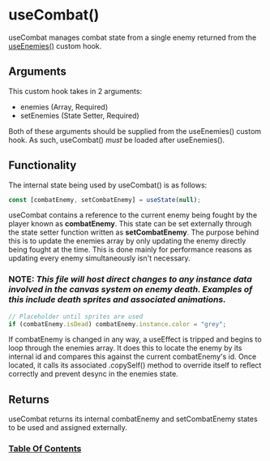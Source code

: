 # useCombat()

useCombat manages combat state from a single enemy returned from the [useEnemies()]() custom hook.

## Arguments

This custom hook takes in 2 arguments:

- enemies (Array, Required)
- setEnemies (State Setter, Required)

Both of these arguments should be supplied from the useEnemies() custom hook. As such, useCombat() _must_ be loaded after useEnemies().

## Functionality

The internal state being used by useCombat() is as follows:

```javascript
const [combatEnemy, setCombatEnemy] = useState(null);
```

useCombat contains a reference to the current enemy being fought by the player known as **combatEnemy**. This state can be set externally through the state setter function written as **setCombatEnemy**. The purpose behind this is to update the enemies array by only updating the enemy directly being fought at the time. This is done mainly for performance reasons as updating every enemy simultaneously isn't necessary.

### NOTE: _This file will host direct changes to any instance data involved in the canvas system on enemy death. Examples of this include death sprites and associated animations._

```javascript
// Placeholder until sprites are used
if (combatEnemy.isDead) combatEnemy.instance.color = "grey";
```

If combatEnemy is changed in any way, a useEffect is tripped and begins to loop through the enemies array. It does this to locate the enemy by its internal id and compares this against the current combatEnemy's id. Once located, it calls its associated .copySelf() method to override itself to reflect correctly and prevent desync in the enemies state.

## Returns

useCombat returns its internal combatEnemy and setCombatEnemy states to be used and assigned externally.

### [Table Of Contents](../table-of-contents.md)
